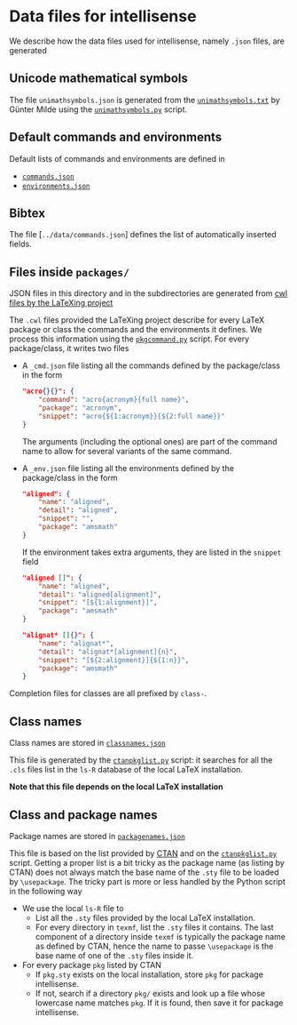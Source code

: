 
# Data files for intellisense

We describe how the data files used for intellisense, namely `.json` files, are generated

## Unicode mathematical symbols

The file `unimathsymbols.json` is generated from the [`unimathsymbols.txt`](http://milde.users.sourceforge.net/LUCR/Math/data/unimathsymbols.txt) by Günter Milde using the [`unimathsymbols.py`](../dev/unimathsymbols.py) script.

## Default commands and environments

Default lists of commands and environments are defined in

- [`commands.json`](commands.json)
- [`environments.json`](environments.json)

## Bibtex

The file [`../data/commands.json`] defines the list of automatically inserted fields.

## Files inside `packages/`

JSON files in this directory and in the subdirectories are generated
from [cwl files by the LaTeXing project](https://github.com/LaTeXing/LaTeX-cwl)

The `.cwl` files provided the LaTeXing project describe for every LaTeX package or class the commands and the environments it defines. We process this information using the [`pkgcommand.py`](../dev/pkgcommand.py) script. For every package/class, it writes two files

- A `_cmd.json` file listing all the commands defined by the package/class in the form

    ```json
    "acro{}{}": {
        "command": "acro{acronym}{full name}",
        "package": "acronym",
        "snippet": "acro{${1:acronym}}{${2:full name}}"
    }
    ```

    The arguments (including the optional ones) are part of the command name to allow for several variants of the same command.

- A `_env.json` file listing all the environments defined by the package/class in the form

    ```json
    "aligned": {
        "name": "aligned",
        "detail": "aligned",
        "snippet": "",
        "package": "amsmath"
    }
    ```

    If the environment takes extra arguments, they are listed in the `snippet` field

    ```json
    "aligned []": {
        "name": "aligned",
        "detail": "aligned[alignment]",
        "snippet": "[${1:alignment}]",
        "package": "amsmath"
   }

    "alignat* []{}": {
        "name": "alignat*",
        "detail": "alignat*[alignment]{n}",
        "snippet": "[${2:alignment}]{${1:n}}",
        "package": "amsmath"
    }
   ```

Completion files for classes are all prefixed by `class-`.

## Class names

Class names are stored in [`classnames.json`](classnames.json)

This file is generated by the [`ctanpkglist.py`](../dev/ctanpkglist.py) script: it searches for all the `.cls` files list in the `ls-R` database of the local LaTeX installation.

**Note that this file depends on the local LaTeX installation**

## Class and package names

Package names are stored in [`packagenames.json`](packagenames.json)

This file is based on the list provided by [CTAN](https://ctan.org/json/2.0/packages) and on the [`ctanpkglist.py`](../dev/ctanpkglist.py) script. Getting a proper list is a bit tricky as the package name (as listing by CTAN) does not always match the base name of the `.sty` file to be loaded by `\usepackage`. The tricky part is more or less handled by the Python script in the following way

- We use the local `ls-R` file to
  - List all the `.sty` files provided by the local LaTeX installation.
  - For every directory in `texmf`, list the `.sty` files it contains. The last component of a directory inside `texmf` is typically the package name as defined by CTAN, hence the name to passe `\usepackage` is the base name of one of the `.sty` files inside it.
- For every package `pkg` listed by CTAN
  - If `pkg.sty` exists on the local installation, store `pkg` for package intellisense.
  - If not, search if a directory `pkg/` exists and look up a file whose lowercase name matches `pkg`. If it is found, then save it for package intellisense.
